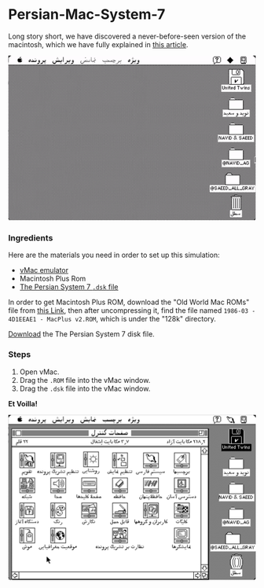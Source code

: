 # Persian-Mac-System-7

Long story short, we have discovered a never-before-seen version of the macintosh, which we have fully explained in [this article](https://medium.com/@TheUnitedTwins/the-lost-history-of-persian-macintosh-c2528694acd5). 

![Persian Macintosh System 7](screenshots/persian_macintosh_system_7.gif)

### Ingredients
Here are the materials you need in order to set up this simulation:
- [vMac emulator](https://www.gryphel.com/c/minivmac/download.html)
- Macintosh Plus Rom
- [The Persian System 7 `.dsk` file](https://github.com/NavidAG/Persian-Mac-System-7/blob/main/disks/persian_system_7.dsk)

In order to get Macintosh Plus ROM, download the "Old World Mac ROMs" file from [this Link](https://www.macintoshrepository.org/7038-all-macintosh-roms-68k-ppc-), then after uncompressing it, find the file named `1986-03 - 4D1EEAE1 - MacPlus v2.ROM`, which is under the "128k" directory.

[Download](https://github.com/NavidAG/Persian-Mac-System-7/blob/main/disks/persian_system_7.dsk) the The Persian System 7 disk file.

### Steps
1. Open vMac.
2. Drag the `.ROM` file into the vMac window.
3. Drag the `.dsk` file into the vMac window.

**Et Voilla!**

![Persian Macintosh System 7 Control Panel](/screenshots/control_panel.png)
